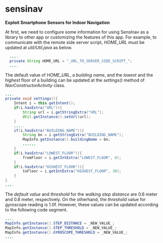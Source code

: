 # sensinav
**Exploit Smartphone Sensors for Indoor Navigation**

At first, we need to configure some information for using SensInav as a library to other app or customizing the features of this app. For example, to communicate with the remote side server script, _HOME_URL_ must be updated at _util/Util.java_ as below.

```java
  ....
  private String HOME_URL = "_URL_TO_SERVER_SIDE_SCRIPT_";
  ....
```

The default value of _HOME_URL_, a _building name_, and the _lowest_ and the _highest_ floor of a building can be updated at the _settings()_ method of _NavConstructorActivity_ class.

```java
....
private void settings(){
    Intent i = this.getIntent();
    if(i.hasExtra("URL")){
        String url = i.getStringExtra("URL");
        Util.getInstance().setUrl(url);
    }
    .....
    if(i.hasExtra("BUILDING_NAME")){
        String bn = i.getStringExtra("BUILDING_NAME");
        MapInfo.getInstance().buildingName = bn;
        ......
    }
    if(i.hasExtra("LOWEST_FLOOR")){
        fromFloor = i.getIntExtra("LOWEST_FLOOR", 0);
    }
    if(i.hasExtra("HIGHEST_FLOOR")){
        toFloor = i.getIntExtra("HIGHEST_FLOOR", 30);
    }
}
....
```

The _default value_ and _threshold_ for the _walking step _distance__ are 0.6 meter and 0.8 meter, respectively. On the otherhand, the _threshold_ value for gyroscope reading is 1.0f. However, these values can be updated according to the following code segment.
```java
....
MapInfo.getInstance().STEP_DISTANCE = _NEW_VALUE_;
MapInfo.getInstance().STEP_THRESHOLD = _NEW_VALUE_;
MapInfo.getInstance().GYROSCOPE_THRESHOLD = _NEW_VALUE_;
....
```
